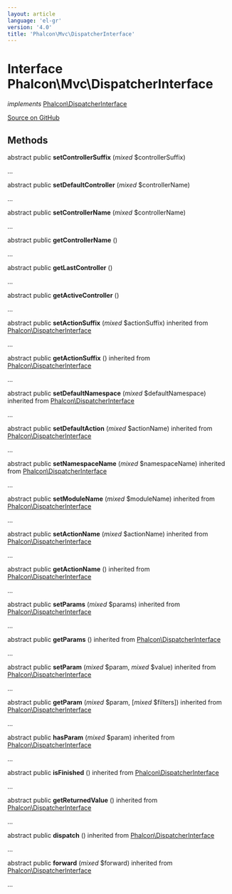 ```yaml
---
layout: article
language: 'el-gr'
version: '4.0'
title: 'Phalcon\Mvc\DispatcherInterface'
---
```


# Interface **Phalcon\Mvc\DispatcherInterface**

*implements* [Phalcon\DispatcherInterface](api/Phalcon_DispatcherInterface)

<a href="https://github.com/phalcon/cphalcon/tree/v4.0.0/phalcon/mvc/dispatcherinterface.zep" class="btn btn-default btn-sm">Source on GitHub</a>

## Methods

abstract public **setControllerSuffix** (*mixed* $controllerSuffix)

...

abstract public **setDefaultController** (*mixed* $controllerName)

...

abstract public **setControllerName** (*mixed* $controllerName)

...

abstract public **getControllerName** ()

...

abstract public **getLastController** ()

...

abstract public **getActiveController** ()

...

abstract public **setActionSuffix** (*mixed* $actionSuffix) inherited from [Phalcon\DispatcherInterface](api/Phalcon_DispatcherInterface)

...

abstract public **getActionSuffix** () inherited from [Phalcon\DispatcherInterface](api/Phalcon_DispatcherInterface)

...

abstract public **setDefaultNamespace** (*mixed* $defaultNamespace) inherited from [Phalcon\DispatcherInterface](api/Phalcon_DispatcherInterface)

...

abstract public **setDefaultAction** (*mixed* $actionName) inherited from [Phalcon\DispatcherInterface](api/Phalcon_DispatcherInterface)

...

abstract public **setNamespaceName** (*mixed* $namespaceName) inherited from [Phalcon\DispatcherInterface](api/Phalcon_DispatcherInterface)

...

abstract public **setModuleName** (*mixed* $moduleName) inherited from [Phalcon\DispatcherInterface](api/Phalcon_DispatcherInterface)

...

abstract public **setActionName** (*mixed* $actionName) inherited from [Phalcon\DispatcherInterface](api/Phalcon_DispatcherInterface)

...

abstract public **getActionName** () inherited from [Phalcon\DispatcherInterface](api/Phalcon_DispatcherInterface)

...

abstract public **setParams** (*mixed* $params) inherited from [Phalcon\DispatcherInterface](api/Phalcon_DispatcherInterface)

...

abstract public **getParams** () inherited from [Phalcon\DispatcherInterface](api/Phalcon_DispatcherInterface)

...

abstract public **setParam** (*mixed* $param, *mixed* $value) inherited from [Phalcon\DispatcherInterface](api/Phalcon_DispatcherInterface)

...

abstract public **getParam** (*mixed* $param, [*mixed* $filters]) inherited from [Phalcon\DispatcherInterface](api/Phalcon_DispatcherInterface)

...

abstract public **hasParam** (*mixed* $param) inherited from [Phalcon\DispatcherInterface](api/Phalcon_DispatcherInterface)

...

abstract public **isFinished** () inherited from [Phalcon\DispatcherInterface](api/Phalcon_DispatcherInterface)

...

abstract public **getReturnedValue** () inherited from [Phalcon\DispatcherInterface](api/Phalcon_DispatcherInterface)

...

abstract public **dispatch** () inherited from [Phalcon\DispatcherInterface](api/Phalcon_DispatcherInterface)

...

abstract public **forward** (*mixed* $forward) inherited from [Phalcon\DispatcherInterface](api/Phalcon_DispatcherInterface)

...